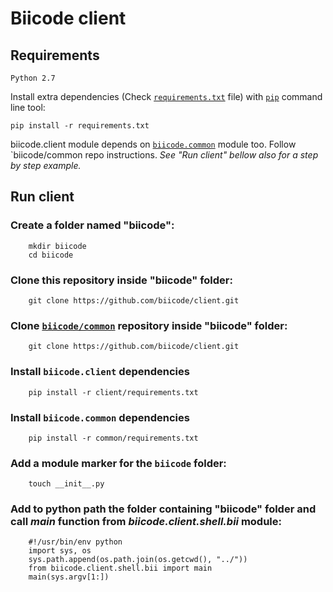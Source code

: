 # Biicode client

## Requirements

    Python 2.7
    
Install extra dependencies (Check [`requirements.txt`](requirements.txt) file) with [`pip`](https://pypi.python.org/pypi/pip) command line tool:

    pip install -r requirements.txt

biicode.client module depends on [`biicode.common`](https://github.com/biicode/common) module too. Follow `biicode/common
repo instructions. *See "Run client" bellow also for a step by step example.*


## Run client

### Create a folder named "biicode":

        mkdir biicode
        cd biicode

### Clone this repository inside "biicode" folder:

        git clone https://github.com/biicode/client.git

### Clone [`biicode/common`](https://github.com/biicode/common) repository inside "biicode" folder:

        git clone https://github.com/biicode/client.git

### Install `biicode.client` dependencies

        pip install -r client/requirements.txt

### Install `biicode.common` dependencies

        pip install -r common/requirements.txt

### Add a module marker for the `biicode` folder:

        touch __init__.py

### Add to python path the folder containing "biicode" folder and call *main* function from *biicode.client.shell.bii* module:


        #!/usr/bin/env python
        import sys, os
        sys.path.append(os.path.join(os.getcwd(), "../"))
        from biicode.client.shell.bii import main
        main(sys.argv[1:])

